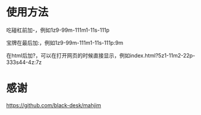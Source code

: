 # 使用方法

吃碰杠前加-，例如1z9-99m-111m1-11s-111p

宝牌在最后加:，例如1z9-99m-111m1-11s-111p:9m

在html后加?，可以在打开网页的时候直接显示，例如index.html?5z1-11m2-22p-333s44-4z:7z

# 感谢

https://github.com/black-desk/mahjim